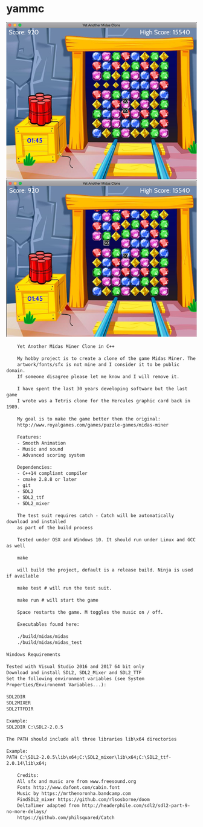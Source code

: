# yammc

![screenshots](screenshots/midas-demo-1.png)
![screenshots](screenshots/midas-demo-2.png)

        Yet Another Midas Miner Clone in C++

        My hobby project is to create a clone of the game Midas Miner. The
        artwork/fonts/sfx is not mine and I consider it to be public domain.
        If someone disagree please let me know and I will remove it.

        I have spent the last 30 years developing software but the last game
        I wrote was a Tetris clone for the Hercules graphic card back in 1989.

        My goal is to make the game better then the original:
        http://www.royalgames.com/games/puzzle-games/midas-miner

        Features:
        - Smooth Animation
        - Music and sound
        - Advanced scoring system

        Dependencies:
        - C++14 compliant compiler
        - cmake 2.8.8 or later
        - git
        - SDL2
        - SDL2_ttf
        - SDL2_mixer

        The test suit requires catch - Catch will be automatically download and installed
        as part of the build process

        Tested under OSX and Windows 10. It should run under Linux and GCC as well

        make

        will build the project, default is a release build. Ninja is used if available

        make test # will run the test suit.

        make run # will start the game

        Space restarts the game. M toggles the music on / off.

        Executables found here:

        ./build/midas/midas
        ./build/midas/midas_test

	Windows Requirements

	Tested with Visual Studio 2016 and 2017 64 bit only
	Download and install SDL2, SDL2_Mixer and SDL2_TTF
	Set the following environment variables (see System Properties/Environemnt Variables...):

	SDL2DIR
	SDL2MIXER
	SDL2TTFDIR

	Example:
	SDL2DIR C:\SDL2-2.0.5 	
	
	The PATH should include all three libraries lib\x64 directories

	Example:
	PATH C:\SDL2-2.0.5\lib\x64;C:\SDL2_mixer\lib\x64;C:\SDL2_ttf-2.0.14\lib\x64;

        Credits:
        All sfx and music are from www.freesound.org
        Fonts http://www.dafont.com/cabin.font
        Music by https://mrthenoronha.bandcamp.com
        FindSDL2_mixer https://github.com/rlsosborne/doom
        DeltaTimer adapted from http://headerphile.com/sdl2/sdl2-part-9-no-more-delays/
        https://github.com/philsquared/Catch
